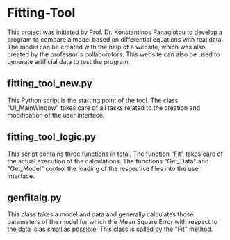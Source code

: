 # Fitting-Tool
This project was initiated by Prof. Dr. Konstantinos Panagiotou to develop a program to compare a model based on differential equations with real data. The model can be created with the help of a website, which was also created by the professor's collaborators. This website can also be used to generate artificial data to test the program. 

## fitting_tool_new.py ##
This Python script is the starting point of the tool. The class "Ui_MainWindow" takes care of all tasks related to the creation and modification of the user interface. 

## fitting_tool_logic.py ## 
This script contains three functions in total. The function "Fit" takes care of the actual execution of the calculations. The functions "Get_Data" and "Get_Model" control the loading of the respective files into the user interface. 

## genfitalg.py ## 
This class takes a model and data and generally calculates those parameters of the model for which the Mean Square Error with respect to the data is as small as possible. This class is called by the "Fit" method. 
